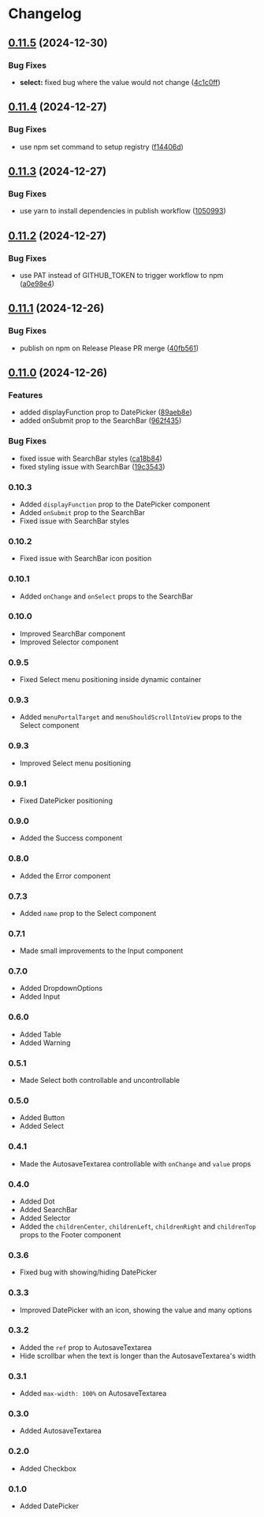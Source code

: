 # Changelog

## [0.11.5](https://github.com/samdouble/fikasio-react-ui-components/compare/v0.11.4...v0.11.5) (2024-12-30)


### Bug Fixes

* **select:** fixed bug where the value would not change ([4c1c0ff](https://github.com/samdouble/fikasio-react-ui-components/commit/4c1c0ff4cde7690a75bcbb8f606c5de30d8b30c4))

## [0.11.4](https://github.com/samdouble/fikasio-react-ui-components/compare/v0.11.3...v0.11.4) (2024-12-27)


### Bug Fixes

* use npm set command to setup registry ([f14406d](https://github.com/samdouble/fikasio-react-ui-components/commit/f14406d33470cb7ba89f7d2dd32a3ffb3b84a4e7))

## [0.11.3](https://github.com/samdouble/fikasio-react-ui-components/compare/v0.11.2...v0.11.3) (2024-12-27)


### Bug Fixes

* use yarn to install dependencies in publish workflow ([1050993](https://github.com/samdouble/fikasio-react-ui-components/commit/1050993b3aa448726e254f827928718a34d9e068))

## [0.11.2](https://github.com/samdouble/fikasio-react-ui-components/compare/v0.11.1...v0.11.2) (2024-12-27)


### Bug Fixes

* use PAT instead of GITHUB_TOKEN to trigger workflow to npm ([a0e98e4](https://github.com/samdouble/fikasio-react-ui-components/commit/a0e98e445046dbaab432caf175dd98076d0f157e))

## [0.11.1](https://github.com/samdouble/fikasio-react-ui-components/compare/v0.11.0...v0.11.1) (2024-12-26)


### Bug Fixes

* publish on npm on Release Please PR merge ([40fb561](https://github.com/samdouble/fikasio-react-ui-components/commit/40fb561a81886699105c511e59136e24281e0e97))

## [0.11.0](https://github.com/samdouble/fikasio-react-ui-components/compare/0.10.2...v0.11.0) (2024-12-26)


### Features

* added displayFunction prop to DatePicker ([89aeb8e](https://github.com/samdouble/fikasio-react-ui-components/commit/89aeb8ebcfad72f643e9a7433e77dbe665a81554))
* added onSubmit prop to the SearchBar ([962f435](https://github.com/samdouble/fikasio-react-ui-components/commit/962f435e09654524bb1f0822f49cb997e1f0d9e1))


### Bug Fixes

* fixed issue with SearchBar styles ([ca18b84](https://github.com/samdouble/fikasio-react-ui-components/commit/ca18b84aad8183fe1c26eab1e6ff105253e71838))
* fixed styling issue with SearchBar ([19c3543](https://github.com/samdouble/fikasio-react-ui-components/commit/19c3543261a677bd46f8b468fb8939c52ffb6a2a))

### 0.10.3
- Added `displayFunction` prop to the DatePicker component
- Added `onSubmit` prop to the SearchBar
- Fixed issue with SearchBar styles

### 0.10.2
- Fixed issue with SearchBar icon position

### 0.10.1
- Added `onChange` and `onSelect` props to the SearchBar

### 0.10.0
- Improved SearchBar component
- Improved Selector component

### 0.9.5
- Fixed Select menu positioning inside dynamic container

### 0.9.3
- Added `menuPortalTarget` and `menuShouldScrollIntoView` props to the Select component

### 0.9.3
- Improved Select menu positioning

### 0.9.1
- Fixed DatePicker positioning

### 0.9.0
- Added the Success component

### 0.8.0
- Added the Error component

### 0.7.3
- Added `name` prop to the Select component

### 0.7.1
- Made small improvements to the Input component

### 0.7.0
- Added DropdownOptions
- Added Input

### 0.6.0
- Added Table
- Added Warning

### 0.5.1
- Made Select both controllable and uncontrollable

### 0.5.0
- Added Button
- Added Select

### 0.4.1
- Made the AutosaveTextarea controllable with `onChange` and `value` props

### 0.4.0
- Added Dot
- Added SearchBar
- Added Selector
- Added the `childrenCenter`, `childrenLeft`, `childrenRight` and `childrenTop` props to the Footer component

### 0.3.6
- Fixed bug with showing/hiding DatePicker

### 0.3.3
- Improved DatePicker with an icon, showing the value and many options

### 0.3.2
- Added the `ref` prop to AutosaveTextarea
- Hide scrollbar when the text is longer than the AutosaveTextarea's width

### 0.3.1
- Added `max-width: 100%` on AutosaveTextarea

### 0.3.0
- Added AutosaveTextarea

### 0.2.0
- Added Checkbox

### 0.1.0
- Added DatePicker
